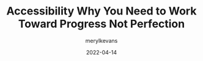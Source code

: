 ---
author: merylkevans
date: 2022-04-14
draft: true
tags:
  - accessibility
  - meta
target_url: https://meryl.net/accessibility-progress-not-perfection/
title: Accessibility Why You Need to Work Toward Progress Not Perfection
---